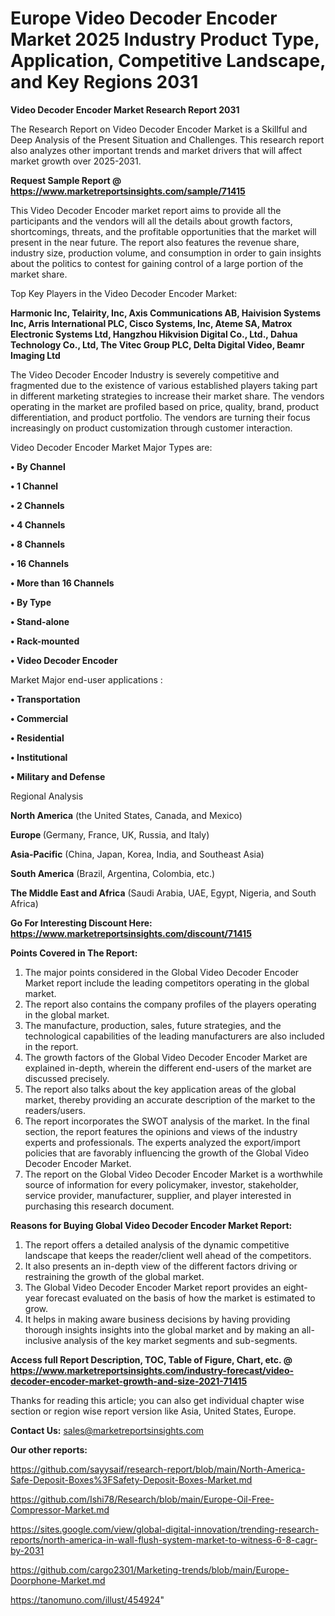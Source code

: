 # Europe Video Decoder Encoder Market 2025 Industry Product Type, Application, Competitive Landscape, and Key Regions 2031

<strong>Video Decoder Encoder Market Research Report 2031</strong>

The Research Report on Video Decoder Encoder Market is a Skillful and Deep Analysis of the Present Situation and Challenges. This research report also analyzes other important trends and market drivers that will affect market growth over 2025-2031.

<strong>Request Sample Report @ <a href=https://www.marketreportsinsights.com/sample/71415>https://www.marketreportsinsights.com/sample/71415</a></strong>

This Video Decoder Encoder market report aims to provide all the participants and the vendors will all the details about growth factors, shortcomings, threats, and the profitable opportunities that the market will present in the near future. The report also features the revenue share, industry size, production volume, and consumption in order to gain insights about the politics to contest for gaining control of a large portion of the market share.

Top Key Players in the Video Decoder Encoder Market:

<strong>Harmonic Inc, Telairity, Inc, Axis Communications AB, Haivision Systems Inc, Arris International PLC, Cisco Systems, Inc, Ateme SA, Matrox Electronic Systems Ltd, Hangzhou Hikvision Digital Co., Ltd., Dahua Technology Co., Ltd, The Vitec Group PLC, Delta Digital Video, Beamr Imaging Ltd</strong>

The Video Decoder Encoder Industry is severely competitive and fragmented due to the existence of various established players taking part in different marketing strategies to increase their market share. The vendors operating in the market are profiled based on price, quality, brand, product differentiation, and product portfolio. The vendors are turning their focus increasingly on product customization through customer interaction.

Video Decoder Encoder Market Major Types are:

<strong>• By Channel

• 1 Channel

• 2 Channels

• 4 Channels

• 8 Channels

• 16 Channels

• More than 16 Channels

• By Type

• Stand-alone

• Rack-mounted

• Video Decoder Encoder</strong>

Market Major end-user applications :

<strong>• Transportation

• Commercial

• Residential

• Institutional

• Military and Defense</strong>

Regional Analysis

</u><strong><b>North America</b></strong> (the United States, Canada, and Mexico)

<strong><b>Europe </b></strong>(Germany, France, UK, Russia, and Italy)

<strong><b>Asia-Pacific</b></strong> (China, Japan, Korea, India, and Southeast Asia)

<strong><b>South America</b></strong> (Brazil, Argentina, Colombia, etc.)

<strong><b>The Middle East and Africa</b></strong> (Saudi Arabia, UAE, Egypt, Nigeria, and South Africa)

<strong>Go For Interesting Discount Here: <a href=https://www.marketreportsinsights.com/discount/71415>https://www.marketreportsinsights.com/discount/71415</a></strong>

<strong>Points Covered in The Report:</strong>
<ol>
  <li>The major points considered in the Global Video Decoder Encoder Market report include the leading competitors operating in the global market.</li>
  <li>The report also contains the company profiles of the players operating in the global market.</li>
  <li>The manufacture, production, sales, future strategies, and the technological capabilities of the leading manufacturers are also included in the report.</li>
  <li>The growth factors of the Global Video Decoder Encoder Market are explained in-depth, wherein the different end-users of the market are discussed precisely.</li>
  <li>The report also talks about the key application areas of the global market, thereby providing an accurate description of the market to the readers/users.</li>
  <li>The report incorporates the SWOT analysis of the market. In the final section, the report features the opinions and views of the industry experts and professionals. The experts analyzed the export/import policies that are favorably influencing the growth of the Global Video Decoder Encoder Market.</li>
  <li>The report on the Global Video Decoder Encoder Market is a worthwhile source of information for every policymaker, investor, stakeholder, service provider, manufacturer, supplier, and player interested in purchasing this research document.</li>
</ol>
<strong>Reasons for Buying Global Video Decoder Encoder Market Report:</strong>

<ol>
  <li>The report offers a detailed analysis of the dynamic competitive landscape that keeps the reader/client well ahead of the competitors.</li>
  <li>It also presents an in-depth view of the different factors driving or restraining the growth of the global market.</li>
  <li>The Global Video Decoder Encoder Market report provides an eight-year forecast evaluated on the basis of how the market is estimated to grow.</li>
  <li>It helps in making aware business decisions by having providing thorough insights insights into the global market and by making an all-inclusive analysis of the key market segments and sub-segments.</li>
</ol>
<strong>Access full Report Description, TOC, Table of Figure, Chart, etc. @ <a href=https://www.marketreportsinsights.com/industry-forecast/video-decoder-encoder-market-growth-and-size-2021-71415>https://www.marketreportsinsights.com/industry-forecast/video-decoder-encoder-market-growth-and-size-2021-71415</a></strong>


Thanks for reading this article; you can also get individual chapter wise section or region wise report version like Asia, United States, Europe.

<strong>Contact Us:</strong>
sales@marketreportsinsights.com

<strong>Our other reports:</strong>

<a href=https://github.com/sayysaif/research-report/blob/main/North-America-Safe-Deposit-Boxes%3FSafety-Deposit-Boxes-Market.md>https://github.com/sayysaif/research-report/blob/main/North-America-Safe-Deposit-Boxes%3FSafety-Deposit-Boxes-Market.md</a>

<a href=https://github.com/Ishi78/Research/blob/main/Europe-Oil-Free-Compressor-Market.md>https://github.com/Ishi78/Research/blob/main/Europe-Oil-Free-Compressor-Market.md</a>

<a href=https://sites.google.com/view/global-digital-innovation/trending-research-reports/north-america-in-wall-flush-system-market-to-witness-6-8-cagr-by-2031>https://sites.google.com/view/global-digital-innovation/trending-research-reports/north-america-in-wall-flush-system-market-to-witness-6-8-cagr-by-2031</a>

<a href=https://github.com/cargo2301/Marketing-trends/blob/main/Europe-Doorphone-Market.md>https://github.com/cargo2301/Marketing-trends/blob/main/Europe-Doorphone-Market.md</a>

<a href=https://tanomuno.com/illust/454924>https://tanomuno.com/illust/454924</a>"
